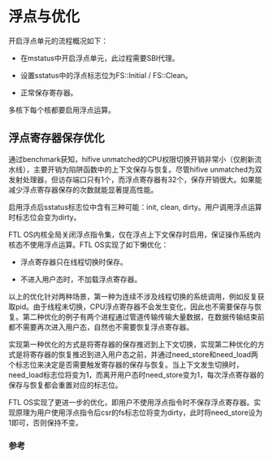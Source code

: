 # 浮点与优化

开启浮点单元的流程概况如下：

* 在mstatus中开启浮点单元，此过程需要SBI代理。

* 设置sstatus中的浮点标志位为FS::Initial / FS::Clean。

* 正常保存寄存器。

多核下每个核都要启用浮点运算。

## 浮点寄存器保存优化

通过benchmark获知，hifive unmatched的CPU权限切换开销非常小（仅刷新流水线），主要开销为陷阱函数中的上下文保存与恢复。尽管hifive unmatched为双发射处理器，但访存端口只有1个，而浮点寄存器有32个，保存开销很大。如果能减少浮点寄存器保存的次数就能显著提高性能。

启用浮点后sstatus标志位中含有三种可能：init, clean, dirty。用户调用浮点运算时标志位会变为dirty。

FTL OS内核全局关闭浮点指令集，仅在浮点上下文保存时启用，保证操作系统内核态不使用浮点运算。FTL OS实现了如下懒优化：

* 浮点寄存器只在线程切换时保存。

* 不进入用户态时，不加载浮点寄存器。

以上的优化针对两种场景，第一种为连续不涉及线程切换的系统调用，例如反复获取pid。由于线程未切换，CPU浮点寄存器不会发生变化，因此也不需要保存与恢复。第二种优化的例子有两个进程通过管道传输传输大量数据，在数据传输结束前都不需要再次进入用户态，自然也不需要恢复浮点寄存器。

实现第一种优化的方式是将寄存器的保存推迟到上下文切换，实现第二种优化的方式是将寄存器的恢复推迟到进入用户态之前，并通过need_store和need_load两个标志位来决定是否需要触发寄存器的保存与恢复。当上下文发生切换时，need_load标志位将变为1，而离开用户态时need_store变为1，每次浮点寄存器的保存与恢复都会重置对应的标志位。

FTL OS实现了更进一步的优化，即用户不使用浮点指令时不保存浮点寄存器。实现原理为用户使用浮点指令后csr的fs标志位将变为dirty，此时将need_store设为1即可，否则保持不变。

### 参考

[华科xv6-k210 构建调试-浮点操作]: https://gitlab.eduxiji.net/retrhelo/xv6-k210/-/blob/scene/doc/%E6%9E%84%E5%BB%BA%E8%B0%83%E8%AF%95-%E6%B5%AE%E7%82%B9%E6%93%8D%E4%BD%9C.md